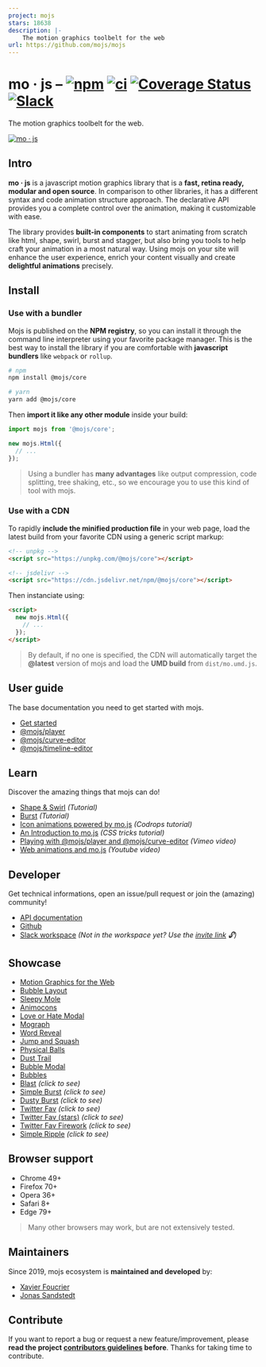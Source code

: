 ```yaml
---
project: mojs
stars: 18638
description: |-
    The motion graphics toolbelt for the web
url: https://github.com/mojs/mojs
---
```


# mo · js – [![npm](https://img.shields.io/npm/v/@mojs/core.svg)](https://www.npmjs.com/package/@mojs/core) [![ci](https://img.shields.io/github/actions/workflow/status/mojs/mojs/ci.yml?branch=main)](https://github.com/mojs/mojs/actions?query=workflow:"CI") [![Coverage Status](https://coveralls.io/repos/mojs/mojs/badge.svg?branch=main)](https://coveralls.io/r/mojs/mojs?branch=main) [![Slack](https://img.shields.io/badge/style-join-ff69b4.svg?label=slack)](https://join.slack.com/t/mojs/shared_invite/zt-dlyxhupt-VR7eV2uwCnvu3Cx~Yc_L9Q)

The motion graphics toolbelt for the web.

[![mo · js](logo.svg "mo · js")](https://mojs.github.io/)

## Intro
**mo · js** is a javascript motion graphics library that is a **fast, retina ready, modular and open source**. In comparison to other libraries, it has a different syntax and code animation structure approach. The declarative API provides you a complete control over the animation, making it customizable with ease.

The library provides **built-in components** to start animating from scratch like html, shape, swirl, burst and stagger, but also bring you tools to help craft your animation in a most natural way. Using mojs on your site will enhance the user experience, enrich your content visually and create **delightful animations** precisely.

## Install
### Use with a bundler

Mojs is published on the **NPM registry**, so you can install it through the command line interpreter using your favorite package manager. This is the best way to install the library if you are comfortable with **javascript bundlers** like `webpack` or `rollup`.

```sh
# npm
npm install @mojs/core

# yarn
yarn add @mojs/core
```

Then **import it like any other module** inside your build:

```js
import mojs from '@mojs/core';

new mojs.Html({
  // ...
});
```

> Using a bundler has **many advantages** like output compression, code splitting, tree shaking, etc., so we encourage you to use this kind of tool with mojs.

### Use with a CDN

To rapidly **include the minified production file** in your web page, load the latest build from your favorite CDN using a generic script markup:

```html
<!-- unpkg -->
<script src="https://unpkg.com/@mojs/core"></script>

<!-- jsdelivr -->
<script src="https://cdn.jsdelivr.net/npm/@mojs/core"></script>
```

Then instanciate using:

```html
<script>
  new mojs.Html({
    // ...
  });
</script>
```

> By default, if no one is specified, the CDN will automatically target the **@latest** version of mojs and load the **UMD build** from `dist/mo.umd.js`.

## User guide
The base documentation you need to get started with mojs.
- [Get started](https://mojs.github.io/tutorials/getting-started.html)
- [@mojs/player](https://github.com/mojs/mojs-player/)
- [@mojs/curve-editor](https://github.com/mojs/mojs-curve-editor/)
- [@mojs/timeline-editor](https://github.com/mojs/mojs-timeline-editor/)

## Learn
Discover the amazing things that mojs can do!
- [Shape & Swirl](https://mojs.github.io/tutorials/shape-swirl/) _(Tutorial)_
- [Burst](https://mojs.github.io/tutorials/burst/) _(Tutorial)_
- [Icon animations powered by mo.js](https://tympanus.net/codrops/2016/02/23/icon-animations-powered-by-mo-js/) _(Codrops tutorial)_
- [An Introduction to mo.js](https://css-tricks.com/introduction-mo-js/) _(CSS tricks tutorial)_
- [Playing with @mojs/player and @mojs/curve-editor](https://vimeo.com/185587462) _(Vimeo video)_
- [Web animations and mo.js](https://www.youtube.com/watch?v=yRxWa8lXasI) _(Youtube video)_

## Developer
Get technical informations, open an issue/pull request or join the (amazing) community!
- [API documentation](https://mojs.github.io/api/)
- [Github](https://github.com/mojs/mojs/)
- [Slack workspace](https://mojs.slack.com) _(Not in the workspace yet? Use the [invite link](https://join.slack.com/t/mojs/shared_invite/zt-dlyxhupt-VR7eV2uwCnvu3Cx~Yc_L9Q) 🔓)_

## Showcase
- [Motion Graphics for the Web](https://codepen.io/sol0mka/full/ogOYJj/)
- [Bubble Layout](https://codepen.io/sol0mka/full/yNOage/)
- [Sleepy Mole](https://codepen.io/sol0mka/full/OyzBXR/)
- [Animocons](https://tympanus.net/Development/Animocons/)
- [Love or Hate Modal](https://codepen.io/sol0mka/full/812699ce32c9a7aeb70c9384b32a533a/)
- [Mograph](https://codepen.io/sol0mka/full/39427561a8a0b15d7896480a7d96d3d1/)
- [Word Reveal](https://codepen.io/sol0mka/full/c94452fb65dbf676b0ae8a12d4267473/)
- [Jump and Squash](https://codepen.io/sol0mka/full/pEagoL/)
- [Physical Balls](https://codepen.io/sol0mka/full/7315f4364360ec87a6655d33782702fe/)
- [Dust Trail](https://codepen.io/sol0mka/full/633e6aa52d40691cca2f2cda91650bae/)
- [Bubble Modal](https://codepen.io/sol0mka/full/3c49de2d7d0ca3e92bf5db5bf7a2687d/)
- [Bubbles](https://codepen.io/sol0mka/full/2ef10ed42ff535182c31cd1dbb81e453/)
- [Blast](https://codepen.io/sol0mka/full/699cfc8716a13e0e1c15105af2b6fb95/) _(click to see)_
- [Simple Burst](https://codepen.io/sol0mka/full/6caf96461207a5caa9226fbd2631569d/) _(click to see)_
- [Dusty Burst](https://codepen.io/sol0mka/full/03e9d8f2fbf886aa1505c61c81d782a0/) _(click to see)_
- [Twitter Fav](https://codepen.io/sol0mka/full/wWdRLk/) _(click to see)_
- [Twitter Fav (stars)](https://codepen.io/sol0mka/full/PzmAym/) _(click to see)_
- [Twitter Fav Firework](https://codepen.io/sol0mka/full/xOAKKA/) _(click to see)_
- [Simple Ripple](https://codepen.io/sol0mka/full/XKdWJg/) _(click to see)_

## Browser support
- Chrome 49+
- Firefox 70+
- Opera 36+
- Safari 8+
- Edge 79+

> Many other browsers may work, but are not extensively tested.

## Maintainers
Since 2019, mojs ecosystem is **maintained and developed** by:
- [Xavier Foucrier](https://github.com/xavierfoucrier)
- [Jonas Sandstedt](https://github.com/Sandstedt)

## Contribute
If you want to report a bug or request a new feature/improvement, please **read the project [contributors guidelines](.github/CONTRIBUTING.md) before**. Thanks for taking time to contribute.

